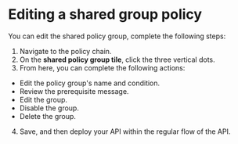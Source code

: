 # Editing a shared group policy

You can edit the shared policy group, complete the following steps:&#x20;

1. Navigate to the policy chain.&#x20;
2. On the **shared policy group tile**, click the three vertical dots.
3. From here, you can complete the following actions:

* Edit the policy group's name and condition.
* Review the prerequisite message.
* Edit the group.
* Disable the group.
* Delete the group.

4. Save, and then deploy your API within the regular flow of the API.
